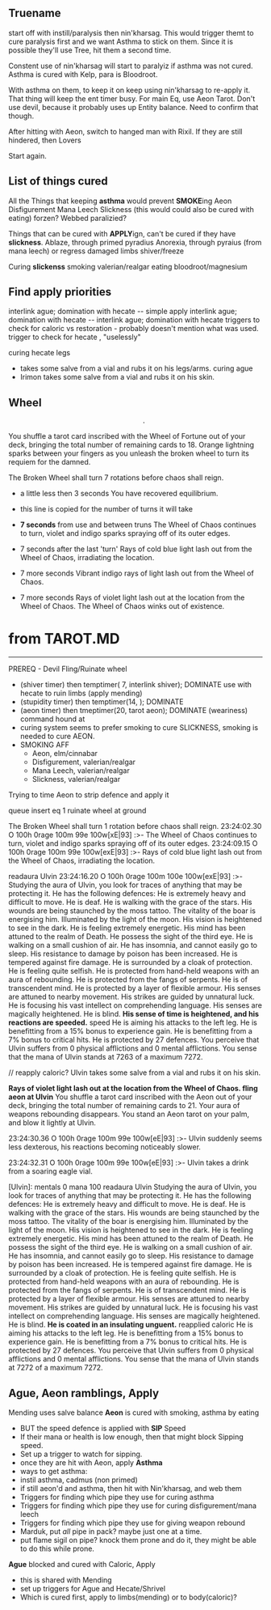 Truename
------------------

start off with instill/paralysis then nin'kharsag.
This would trigger themt to cure paralysis first and we want Asthma to stick on them.
Since it is possible they'll use Tree, hit them a second time.

Constent use of nin'kharsag will start to paralyiz if asthma was not cured.
Asthma is cured with Kelp, para is Bloodroot.

With asthma on them, to keep it on keep using nin'kharsag to re-apply it.
That thing will keep the ent timer busy. For main Eq, use Aeon Tarot.
Don't use devil, because it probably uses up Entity balance. Need to confirm that though.

After hitting with Aeon, switch to hanged man with Rixil. If they are still hindered, then Lovers

Start again.




List of things cured
-----------------------------

All the Things that keeping **asthma** would prevent **SMOKE**ing
    Aeon
    Disfigurement
    Mana Leech
    Slickness (this would could also be cured with eating)
    forzen?
    Webbed
    paralizied?

Things that can be cured with **APPLY**ign, can't be cured if they have **slickness**.
    Ablaze, through primed pyradius
    Anorexia, through pyraius (from mana leech) or regress
    damaged limbs
    shiver/freeze

Curing **slickenss**
    smoking valerian/realgar
    eating  bloodroot/magnesium


Find apply priorities
-------------------------
interlink ague; domination with hecate -- simple apply
interlink ague; domination with hecate -- 
interlink ague; domination with hecate
    triggers to check for caloric vs restoration - probably doesn't mention what was used.
    trigger to check for hecate , "uselessly"

curing hecate legs
- takes some salve from a vial and rubs it on his legs/arms.
curing ague
- Irimon takes some salve from a vial and rubs it on his skin.


Wheel
-----------------------------
                                         .
You shuffle a tarot card inscribed with the Wheel of Fortune out of your deck, bringing the total
number of remaining cards to 18.
Orange lightning sparks between your fingers as you unleash the broken wheel to turn its requiem for
the damned.

The Broken Wheel shall turn 7 rotations before chaos shall reign.

- a little less then 3 seconds
You have recovered equilibrium.

- this line is copied for the number of turns it will take
- **7 seconds** from use and between truns
The Wheel of Chaos continues to turn, violet and indigo sparks spraying off of its outer edges.

- 7 seconds after the last 'turn'
Rays of cold blue light lash out from the Wheel of Chaos, irradiating the location.
- 7 more seconds
Vibrant indigo rays of light lash out from the Wheel of Chaos.
- 7 more seconds
Rays of violet light lash out at the location from the Wheel of Chaos.
The Wheel of Chaos winks out of existence.

# from TAROT.MD
--------------------------
PREREQ - Devil
Fling/Ruinate wheel
- (shiver timer)    then temptimer( 7, interlink shiver); DOMINATE use with hecate to ruin limbs (apply mending)
- (stupidity timer) then temptimer(14, ); DOMINATE 
- (aeon timer)      then tmeptimer(20, tarot aeon); DOMINATE (weariness) command hound at <tar>
 - curing system seems to prefer smoking to cure SLICKNESS, smoking is needed to cure AEON.
 - SMOKING AFF
    - Aeon,             elm/cinnabar
    - Disfigurement,    valerian/realgar
    - Mana Leech,       valerian/realgar
    - Slickness,        valerian/realgar




Trying to time Aeon to strip defence and apply it

queue insert eq 1 ruinate wheel at ground

The Broken Wheel shall turn 1 rotation before chaos shall reign.
23:24:02.30 O 100h 0rage 100m 99e 100w[xE|93] :>-
The Wheel of Chaos continues to turn, violet and indigo sparks spraying off of its outer edges.
23:24:09.15 O 100h 0rage 100m 99e 100w[exE|93] :>-
Rays of cold blue light lash out from the Wheel of Chaos, irradiating the location.

readaura Ulvin
23:24:16.20 O 100h 0rage 100m 100e 100w[exE|93] :>-
Studying the aura of Ulvin, you look for traces of anything that may be protecting it.
He has the following defences:
He is extremely heavy and difficult to move.
He is deaf.
He is walking with the grace of the stars.
His wounds are being staunched by the moss tattoo.
The vitality of the boar is energising him.
Illuminated by the light of the moon.
His vision is heightened to see in the dark.
He is feeling extremely energetic.
His mind has been attuned to the realm of Death.
He possess the sight of the third eye.
He is walking on a small cushion of air.
He has insomnia, and cannot easily go to sleep.
His resistance to damage by poison has been increased.
He is tempered against fire damage.
He is surrounded by a cloak of protection.
He is feeling quite selfish.
He is protected from hand-held weapons with an aura of rebounding.
He is protected from the fangs of serpents.
He is of transcendent mind.
He is protected by a layer of flexible armour.
His senses are attuned to nearby movement.
His strikes are guided by unnatural luck.
He is focusing his vast intellect on comprehending language.
His senses are magically heightened.
He is blind.
**His sense of time is heightened, and his reactions are speeded.** speed 
He is aiming his attacks to the left leg.
He is benefitting from a 15% bonus to experience gain.
He is benefitting from a 7% bonus to critical hits.
He is protected by 27 defences.
You perceive that Ulvin suffers from 0 physical afflictions and 0 mental afflictions.
You sense that the mana of Ulvin stands at 7263 of a maximum 7272.

// reapply caloric?
Ulvin takes some salve from a vial and rubs it on his skin.


**Rays of violet light lash out at the location from the Wheel of Chaos.
fling aeon at Ulvin**
You shuffle a tarot card inscribed with the Aeon out of your deck, bringing the total number of
remaining cards to 21.
Your aura of weapons rebounding disappears.
You stand an Aeon tarot on your palm, and blow it lightly at Ulvin.

23:24:30.36 O 100h 0rage 100m 99e 100w[eE|93] :>-
Ulvin suddenly seems less dexterous, his reactions becoming noticeably slower.

23:24:32.31 O 100h 0rage 100m 99e 100w[eE|93] :>-
Ulvin takes a drink from a soaring eagle vial.

[Ulvin]: mentals 0 mana 100 readaura Ulvin
Studying the aura of Ulvin, you look for traces of anything that may be protecting it.
He has the following defences:
He is extremely heavy and difficult to move.
He is deaf.
He is walking with the grace of the stars.
His wounds are being staunched by the moss tattoo.
The vitality of the boar is energising him.
Illuminated by the light of the moon.
His vision is heightened to see in the dark.
He is feeling extremely energetic.
His mind has been attuned to the realm of Death.
He possess the sight of the third eye.
He is walking on a small cushion of air.
He has insomnia, and cannot easily go to sleep.
His resistance to damage by poison has been increased.
He is tempered against fire damage.
He is surrounded by a cloak of protection.
He is feeling quite selfish.
He is protected from hand-held weapons with an aura of rebounding.
He is protected from the fangs of serpents.
He is of transcendent mind.
He is protected by a layer of flexible armour.
His senses are attuned to nearby movement.
His strikes are guided by unnatural luck.
He is focusing his vast intellect on comprehending language.
His senses are magically heightened.
He is blind.
**He is coated in an insulating unguent.** reapplied caloric
He is aiming his attacks to the left leg.
He is benefitting from a 15% bonus to experience gain.
He is benefitting from a 7% bonus to critical hits.
He is protected by 27 defences.
You perceive that Ulvin suffers from 0 physical afflictions and 0 mental afflictions.
You sense that the mana of Ulvin stands at 7272 of a maximum 7272.



Ague, Aeon ramblings, Apply
--------------------------------------
Mending uses salve balance
**Aeon** is cured with smoking, asthma by eating
- BUT the speed defence is applied with **SIP** Speed
- If their mana or health is low enough, then that might block Sipping speed.
- Set up a trigger to watch for sipping.
- once they are hit with Aeon, apply **Asthma**
 - ways to get asthma:
 - instil asthma, cadmus (non primed)
 - if still aeon'd and asthma, then hit with Nin'kharsag, and web them
- Triggers for finding which pipe they use for curing asthma
- Triggers for finding which pipe they use for curing disfigurement/mana leech
- Triggers for finding which pipe they use for giving weapon rebound
- Marduk, put *all* pipe in pack? maybe just one at a time.
- put flame sigil on pipe? knock them prone and do it, they might be able to do this while prone.

**Ague** blocked and cured with Caloric, Apply
- this is shared with Mending
- set up triggers for Ague and Hecate/Shrivel
 - Which is cured first, apply to limbs(mending) or to body(caloric)?
